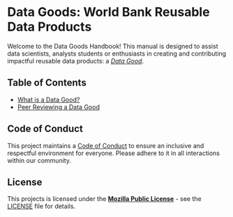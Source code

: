 # Data Goods: World Bank Reusable Data Products

Welcome to the Data Goods Handbook! This manual is designed to assist data scientists, analysts students or enthusiasts in creating and contributing impactful reusable data products: a [_Data Good_](docs/introduction-to-data-goods.md).

## Table of Contents

- [What is a Data Good?](docs/introduction-to-data-goods.md)
- [Peer Reviewing a Data Good](docs/peer-review.md)

## Code of Conduct

This project maintains a [Code of Conduct](docs/CODE_OF_CONDUCT.md) to ensure an inclusive and respectful environment for everyone. Please adhere to it in all interactions within our community.

## License

This projects is licensed under the [**Mozilla Public License**](https://opensource.org/license/mpl-2-0/) - see the [LICENSE](LICENSE) file for details.
